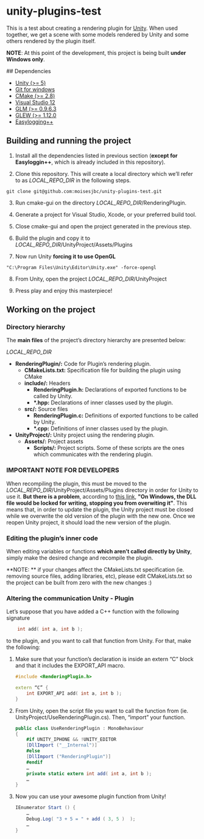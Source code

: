 ﻿# unity-plugins-test

This is a test about creating a rendering plugin for [Unity](http://unity3d.com). When used together, we get a scene with some models rendered by Unity and some others rendered by the plugin itself.

**NOTE**: At this point of the development, this project is being built **under Windows only**.

## Dependencies

* [Unity (>= 5)](http://unity3d.com)
* [Git for windows](https://msysgit.github.io/)
* [CMake (>= 2.8)](http://www.cmake.org)
* [Visual Studio 12](https://www.visualstudio.com/)
* [GLM (>= 0.9.6.3](glm.g-truc.net/)
* [GLEW (>= 1.12.0](http://glew.sourceforge.net/)
* [Easylogging++](https://github.com/easylogging/easyloggingpp)

## Building and running the project

1. Install all the dependencies listed in previous section (**except for Easyloggin++**, which is already included in this repository).

2. Clone this repository. This will create a local directory which we’ll refer to as *LOCAL_REPO_DIR* in the following steps.

 ```
 git clone git@github.com:moisesjbc/unity-plugins-test.git
 ```

3. Run cmake-gui on the directory *LOCAL_REPO_DIR*/RenderingPlugin.

4. Generate a project for Visual Studio, Xcode, or your preferred build tool.

5. Close cmake-gui and open the project generated in the previous step.

6. Build the plugin and copy it to *LOCAL_REPO_DIR*/UnityProject/Assets/Plugins

7. Now run Unity **forcing it to use OpenGL**

 ```
 "C:\Program Files\Unity\Editor\Unity.exe" -force-opengl
 ```

8. From Unity, open the project *LOCAL_REPO_DIR*/UnityProject

9. Press play and enjoy this masterpiece!

## Working on the project

### Directory hierarchy

The **main files** of the project’s directory hierarchy are presented below:

*LOCAL_REPO_DIR*

* **RenderingPlugin/:** Code for Plugin’s rendering plugin.
  * **CMakeLists.txt:** Specification file for building the plugin using CMake
  * **include/:** Headers
    * **RenderingPlugin.h:** Declarations of exported functions to be called by Unity.
    * **\*.hpp:** Declarations of inner classes used by the plugin.
  * **src/:** Source files
    * **RenderingPlugin.c:** Definitions of exported functions to be called by Unity.
    * **\*.cpp:** Definitions of inner classes used by the plugin.
* **UnityProject/:** Unity project using the rendering plugin.
  * **Assets/:** Project assets
    * **Scripts/:** Project scripts. Some of these scripts are the ones which communicates with the rendering plugin.

### IMPORTANT NOTE FOR DEVELOPERS

When recompiling the plugin, this must be moved to the *LOCAL_REPO_DIR*/UnityProject/Assets/Plugins directory in order for Unity to use it. **But there is a problem**, according to [this link](http://answers.unity3d.com/questions/55234/recompiled-plugins-not-refreshing-in-unity.html), **"On Windows, the DLL file would be locked for writing, stopping you from overwiting it"**. This means that, in order to update the plugin, the Unity project must be closed while we overwrite the old version of the plugin with the new one. Once we reopen Unity project, it should load the new version of the plugin.

### Editing the plugin’s inner code

When editing variables or functions **which aren’t called directly by Unity**, simply make the desired change and recompile the plugin.

**NOTE: ** if your changes affect the CMakeLists.txt specification (ie. removing source files, adding libraries, etc), please edit CMakeLists.txt so the project can be built from zero with the new changes :)

### Altering the communication Unity - Plugin

Let’s suppose that you have added a C++ function with the following signature

```C++
    int add( int a, int b );
```

to the plugin, and you want to call that function from Unity. For that, make the following:

1. Make sure that your function’s declaration is inside an extern “C” block and that it includes the EXPORT_API macro.

    ```C++
    #include <RenderingPlugin.h>

    extern “C” {
        int EXPORT_API add( int a, int b );
    }
    ```

2. From Unity, open the script file you want to call the function from (ie. UnityProject/UseRenderingPlugin.cs). Then, “import” your function.

    ```C#
    public class UseRenderingPlugin : MonoBehaviour
    {
        #if UNITY_IPHONE && !UNITY_EDITOR
	    [DllImport ("__Internal")]
        #else
	    [DllImport ("RenderingPlugin")]
        #endif
        …
        private static extern int add( int a, int b );
        …
    }
    ```

3. Now you can use your awesome plugin function from Unity!

    ```C#
    IEnumerator Start () {
        …
        Debug.Log( "3 + 5 = " + add ( 3, 5 )  );
        …
    }
    ```
